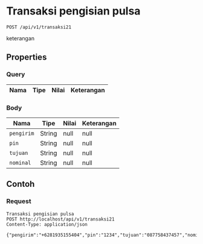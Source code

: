 # Transaksi pengisian pulsa
```http
POST /api/v1/transaksi21
```
keterangan
## Properties
### Query
Nama | Tipe | Nilai | Keterangan
--- | --- | --- | ---
### Body
Nama | Tipe | Nilai | Keterangan
--- | --- | --- | ---
<code>pengirim</code> | String | null | null
<code>pin</code> | String | null | null
<code>tujuan</code> | String | null | null
<code>nominal</code> | String | null | null
## Contoh
### Request
```http
Transaksi pengisian pulsa
POST http://localhost/api/v1/transaksi21
Content-Type: application/json

{"pengirim":"+6281935155404","pin":"1234","tujuan":"087758437457","nominal":"50"}
```
